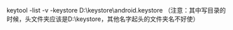 keytool -list -v -keystore D:\keystore\android.keystore
（注意：其中写目录的时候，头文件夹应该是D:\keystore，其他名字起头的文件夹名不好使）